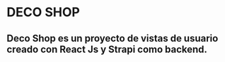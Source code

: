 # DECO SHOP

## Deco Shop es un proyecto de vistas de usuario creado con React Js y Strapi como backend.